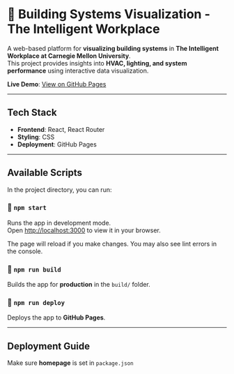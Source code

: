 # 🏢 Building Systems Visualization - The Intelligent Workplace

A web-based platform for **visualizing building systems** in **The Intelligent Workplace at Carnegie Mellon University**.  
This project provides insights into **HVAC, lighting, and system performance** using interactive data visualization.

**Live Demo**: [View on GitHub Pages](https://miaoyyeah.github.io/bcd_visualization/)

---

## Tech Stack
- **Frontend**: React, React Router
- **Styling**: CSS
- **Deployment**: GitHub Pages

---

## Available Scripts

In the project directory, you can run:

### 🔹 `npm start`
Runs the app in development mode.  
Open [http://localhost:3000](http://localhost:3000) to view it in your browser.  

The page will reload if you make changes. You may also see lint errors in the console.

### 🔹 `npm run build`
Builds the app for **production** in the `build/` folder.

### 🔹 `npm run deploy`
Deploys the app to **GitHub Pages**.

---

## Deployment Guide
Make sure **homepage** is set in `package.json`
